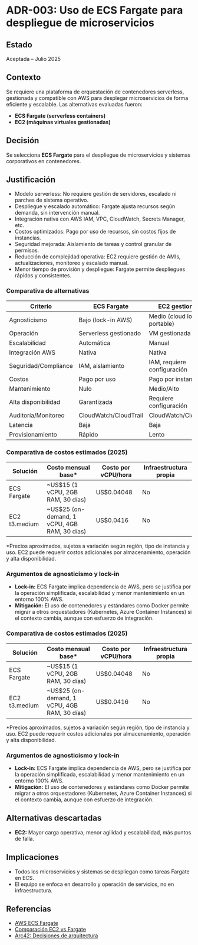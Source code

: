 # ADR-003: Uso de ECS Fargate para despliegue de microservicios

## Estado

Aceptada – Julio 2025

## Contexto

Se requiere una plataforma de orquestación de contenedores serverless, gestionada y compatible con AWS para desplegar microservicios de forma eficiente y escalable. Las alternativas evaluadas fueron:

- **ECS Fargate (serverless containers)**
- **EC2 (máquinas virtuales gestionadas)**

## Decisión

Se selecciona **ECS Fargate** para el despliegue de microservicios y sistemas corporativos en contenedores.

## Justificación

- Modelo serverless: No requiere gestión de servidores, escalado ni parches de sistema operativo.
- Despliegue y escalado automático: Fargate ajusta recursos según demanda, sin intervención manual.
- Integración nativa con AWS IAM, VPC, CloudWatch, Secrets Manager, etc.
- Costos optimizados: Pago por uso de recursos, sin costos fijos de instancias.
- Seguridad mejorada: Aislamiento de tareas y control granular de permisos.
- Reducción de complejidad operativa: EC2 requiere gestión de AMIs, actualizaciones, monitoreo y escalado manual.
- Menor tiempo de provisión y despliegue: Fargate permite despliegues rápidos y consistentes.

### Comparativa de alternativas

| Criterio                | ECS Fargate         | EC2 gestionado         |
|------------------------|---------------------|------------------------|
| Agnosticismo           | Bajo (lock-in AWS)  | Medio (cloud lock-in, portable) |
| Operación              | Serverless gestionado | VM gestionada         |
| Escalabilidad          | Automática          | Manual                 |
| Integración AWS        | Nativa              | Nativa                 |
| Seguridad/Compliance   | IAM, aislamiento    | IAM, requiere configuración |
| Costos                 | Pago por uso        | Pago por instancia     |
| Mantenimiento          | Nulo                | Medio/Alto             |
| Alta disponibilidad    | Garantizada         | Requiere configuración |
| Auditoría/Monitoreo    | CloudWatch/CloudTrail | CloudWatch/CloudTrail |
| Latencia               | Baja                | Baja                   |
| Provisionamiento       | Rápido              | Lento                  |

### Comparativa de costos estimados (2025)

| Solución        | Costo mensual base* | Costo por vCPU/hora | Infraestructura propia |
|-----------------|---------------------|---------------------|-----------------------|
| ECS Fargate     | ~US$15 (1 vCPU, 2GB RAM, 30 días) | US$0.04048           | No                    |
| EC2 t3.medium   | ~US$25 (on-demand, 1 vCPU, 4GB RAM, 30 días) | US$0.0416            | No                    |

*Precios aproximados, sujetos a variación según región, tipo de instancia y uso. EC2 puede requerir costos adicionales por almacenamiento, operación y alta disponibilidad.

### Argumentos de agnosticismo y lock-in

- **Lock-in:** ECS Fargate implica dependencia de AWS, pero se justifica por la operación simplificada, escalabilidad y menor mantenimiento en un entorno 100% AWS.
- **Mitigación:** El uso de contenedores y estándares como Docker permite migrar a otros orquestadores (Kubernetes, Azure Container Instances) si el contexto cambia, aunque con esfuerzo de integración.

### Comparativa de costos estimados (2025)

| Solución        | Costo mensual base* | Costo por vCPU/hora | Infraestructura propia |
|-----------------|---------------------|---------------------|-----------------------|
| ECS Fargate     | ~US$15 (1 vCPU, 2GB RAM, 30 días) | US$0.04048           | No                    |
| EC2 t3.medium   | ~US$25 (on-demand, 1 vCPU, 4GB RAM, 30 días) | US$0.0416            | No                    |

*Precios aproximados, sujetos a variación según región, tipo de instancia y uso. EC2 puede requerir costos adicionales por almacenamiento, operación y alta disponibilidad.

### Argumentos de agnosticismo y lock-in

- **Lock-in:** ECS Fargate implica dependencia de AWS, pero se justifica por la operación simplificada, escalabilidad y menor mantenimiento en un entorno 100% AWS.
- **Mitigación:** El uso de contenedores y estándares como Docker permite migrar a otros orquestadores (Kubernetes, Azure Container Instances) si el contexto cambia, aunque con esfuerzo de integración.

## Alternativas descartadas

- **EC2:** Mayor carga operativa, menor agilidad y escalabilidad, más puntos de falla.

## Implicaciones

- Todos los microservicios y sistemas se despliegan como tareas Fargate en ECS.
- El equipo se enfoca en desarrollo y operación de servicios, no en infraestructura.

## Referencias

- [AWS ECS Fargate](https://aws.amazon.com/fargate/)
- [Comparación EC2 vs Fargate](https://aws.amazon.com/blogs/containers/should-you-use-amazon-ecs-or-amazon-ec2/)
- [Arc42: Decisiones de arquitectura](https://arc42.org/decision/)
